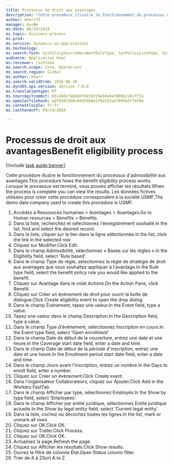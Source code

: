 ```yaml
--- 
title: Processus de droit aux avantages
description: "Cette procédure illustre le fonctionnement du processus d'admissibilité aux avantages."
author: kherr75
manager: AnnBe
ms.date: 08/29/2018
ms.topic: business-process
ms.prod: 
ms.service: dynamics-ax-applications
ms.technology: 
ms.search.form: SysPolicySourceDocumentRuleType, SysPolicyListPage, SysPolicy, HcmBenefitEligibilityPolicy, HcmBenefit
audience: Application User
ms.reviewer: rschloma
ms.search.scope: Core, Operations
ms.search.region: Global
ms.author: kherr
ms.search.validFrom: 2016-06-30
ms.dyn365.ops.version: Version 7.0.0
ms.translationtype: HT
ms.sourcegitcommit: 0312b8cfadd45f8e59225e9daba78b9e216cff51
ms.openlocfilehash: edfb5872b0c64d59b842f6e532a17605e5ff6fbb
ms.contentlocale: fr-fr
ms.lasthandoff: 09/14/2018

---
```

# <a name="benefit-eligibility-process"></a><span data-ttu-id="771cf-103">Processus de droit aux avantages</span><span class="sxs-lookup"><span data-stu-id="771cf-103">Benefit eligibility process</span></span>

[!include [task guide banner](../../includes/task-guide-banner.md)]

<span data-ttu-id="771cf-104">Cette procédure illustre le fonctionnement du processus d'admissibilité aux avantages.</span><span class="sxs-lookup"><span data-stu-id="771cf-104">This procedure hows the benefit eligibility process works.</span></span> <span data-ttu-id="771cf-105">Lorsque le processus est terminé, vous pouvez afficher les résultats.</span><span class="sxs-lookup"><span data-stu-id="771cf-105">When the process is complete you can view the results.</span></span> <span data-ttu-id="771cf-106">Les données fictives utilisées pour créer cette procédure correspondent à la société USMF.</span><span class="sxs-lookup"><span data-stu-id="771cf-106">The demo data company used to create this procedure is USMF.</span></span>

1. <span data-ttu-id="771cf-107">Accédez à Ressources humaines > Avantages > Avantages.</span><span class="sxs-lookup"><span data-stu-id="771cf-107">Go to Human resources > Benefits > Benefits.</span></span>
2. <span data-ttu-id="771cf-108">Dans la liste, recherchez et sélectionnez l'enregistrement souhaité.</span><span class="sxs-lookup"><span data-stu-id="771cf-108">In the list, find and select the desired record.</span></span>
3. <span data-ttu-id="771cf-109">Dans la liste, cliquer sur le lien dans la ligne sélectionnée.</span><span class="sxs-lookup"><span data-stu-id="771cf-109">In the list, click the link in the selected row.</span></span>
4. <span data-ttu-id="771cf-110">Cliquez sur Modifier.</span><span class="sxs-lookup"><span data-stu-id="771cf-110">Click Edit.</span></span>
5. <span data-ttu-id="771cf-111">Dans le champ Admissibilité, sélectionnez « Basée sur les règles ».</span><span class="sxs-lookup"><span data-stu-id="771cf-111">In the Eligibility field, select 'Rule based'.</span></span>
6. <span data-ttu-id="771cf-112">Dans le champ Type de règle, sélectionnez la règle de stratégie de droit aux avantages que vous souhaitez appliquer à l'avantage.</span><span class="sxs-lookup"><span data-stu-id="771cf-112">In the Rule type field, select the benefit policy rule you would like applied to the benefit.</span></span>
7. <span data-ttu-id="771cf-113">Cliquez sur Avantage dans le volet Actions.</span><span class="sxs-lookup"><span data-stu-id="771cf-113">On the Action Pane, click Benefit.</span></span>
8. <span data-ttu-id="771cf-114">Cliquez sur Créer un événement de droit pour ouvrir la boîte de dialogue.</span><span class="sxs-lookup"><span data-stu-id="771cf-114">Click Create eligibility event to open the drop dialog.</span></span>
9. <span data-ttu-id="771cf-115">Dans le champ Événement, tapez une valeur.</span><span class="sxs-lookup"><span data-stu-id="771cf-115">In the Event field, type a value.</span></span>
10. <span data-ttu-id="771cf-116">Tapez une valeur dans le champ Description.</span><span class="sxs-lookup"><span data-stu-id="771cf-116">In the Description field, type a value.</span></span>
11. <span data-ttu-id="771cf-117">Dans le champ Type d'événement, sélectionnez Inscription en cours.</span><span class="sxs-lookup"><span data-stu-id="771cf-117">In the Event type field, select 'Open enrollment'.</span></span>
12. <span data-ttu-id="771cf-118">Dans le champ Date de début de la couverture, entrez une date et une heure.</span><span class="sxs-lookup"><span data-stu-id="771cf-118">In the Coverage start date field, enter a date and time.</span></span>
13. <span data-ttu-id="771cf-119">Dans le champ Date de début de la période d'inscription, entrez une date et une heure.</span><span class="sxs-lookup"><span data-stu-id="771cf-119">In the Enrollment period start date field, enter a date and time.</span></span>
14. <span data-ttu-id="771cf-120">Dans le champ Jours avant l'inscription, entrez un nombre.</span><span class="sxs-lookup"><span data-stu-id="771cf-120">In the Days to enroll field, enter a number.</span></span>
15. <span data-ttu-id="771cf-121">Cliquez sur Créer un événement.</span><span class="sxs-lookup"><span data-stu-id="771cf-121">Click Create event.</span></span>
16. <span data-ttu-id="771cf-122">Dans l'organisateur Collaborateurs, cliquez sur Ajouter.</span><span class="sxs-lookup"><span data-stu-id="771cf-122">Click Add in the Workers FastTab.</span></span>
17. <span data-ttu-id="771cf-123">Dans le champ Afficher par type, sélectionnez Employés.</span><span class="sxs-lookup"><span data-stu-id="771cf-123">In the Show by type field, select 'Employees'.</span></span>
18. <span data-ttu-id="771cf-124">Dans le champ Afficher par entité juridique, sélectionnez Entité juridique actuelle.</span><span class="sxs-lookup"><span data-stu-id="771cf-124">In the Show by legal entity field, select 'Current legal entity'.</span></span>
19. <span data-ttu-id="771cf-125">Dans la liste, cochez ou décochez toutes les lignes.</span><span class="sxs-lookup"><span data-stu-id="771cf-125">In the list, mark or unmark all rows.</span></span>
20. <span data-ttu-id="771cf-126">Cliquez sur OK.</span><span class="sxs-lookup"><span data-stu-id="771cf-126">Click OK.</span></span>
21. <span data-ttu-id="771cf-127">Cliquez sur Traiter.</span><span class="sxs-lookup"><span data-stu-id="771cf-127">Click Process.</span></span>
22. <span data-ttu-id="771cf-128">Cliquez sur OK.</span><span class="sxs-lookup"><span data-stu-id="771cf-128">Click OK.</span></span>
23. <span data-ttu-id="771cf-129">Actualisez la page.</span><span class="sxs-lookup"><span data-stu-id="771cf-129">Refresh the page.</span></span>
24. <span data-ttu-id="771cf-130">Cliquez sur Afficher les résultats.</span><span class="sxs-lookup"><span data-stu-id="771cf-130">Click Show results.</span></span>
25. <span data-ttu-id="771cf-131">Ouvrez le filtre de colonne État.</span><span class="sxs-lookup"><span data-stu-id="771cf-131">Open Status column filter.</span></span>
26. <span data-ttu-id="771cf-132">Trier de A à Z</span><span class="sxs-lookup"><span data-stu-id="771cf-132">Sort A to Z</span></span>


